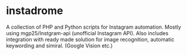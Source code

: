 # instadrome
A collection of PHP and Python scripts for Instagram automation. Mostly using mgp25/Instgram-api (unofficial Instagram API). Also includes integration with ready made solution for image recognition, automatic keywording and simiral. (Google Vision etc.)
